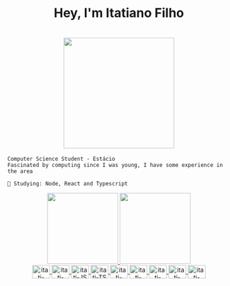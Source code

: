 <h1 align="center" > Hey, I'm Itatiano Filho<h1>
<h3 align="center"><img height="250" src="https://media.tenor.com/YUzRkMOL-3EAAAAC/programming-computer-frog.gif"/></h3>
  
```
Computer Science Student - Estácio
Fascinated by computing since I was young, I have some experience in the area

🔭 Studying: Node, React and Typescript
```
  
<div align="center">
  <a href="https://github.com/itatiN">
  <img height="160em" src="https://github-readme-stats.vercel.app/api?username=itatiN&theme=github_dark" />
  <img height="160em" src="https://github-readme-stats.vercel.app/api/top-langs/?username=itatiN&layout=compact&theme=github_dark&langs_count=6"/>
</div>

<div style="display: inline_block" align="center">
  <img align="center" alt="itati-react" height="30" width="40" src="https://cdn.jsdelivr.net/gh/devicons/devicon/icons/react/react-original.svg">
  <img align="center" alt="itati-SCSS" height="30" width="40" src="https://cdn.jsdelivr.net/gh/devicons/devicon/icons/sass/sass-original.svg">
  <img align="center" alt="itati-JS" height="30" width="40" src="https://cdn.jsdelivr.net/gh/devicons/devicon/icons/javascript/javascript-original.svg">
  <img align="center" alt="itati-TS" height="30" width="40" src="https://cdn.jsdelivr.net/gh/devicons/devicon/icons/typescript/typescript-original.svg">
  <img align="center" alt="itati-node" height="30" width="40" src="https://cdn.jsdelivr.net/gh/devicons/devicon/icons/nodejs/nodejs-original.svg">
  <img align="center" alt="itati-spring" height="30" width="40" src="https://cdn.jsdelivr.net/gh/devicons/devicon/icons/spring/spring-original.svg">
  <img align="center" alt="itati-java" height="30" width="40" src="https://cdn.jsdelivr.net/gh/devicons/devicon/icons/java/java-original.svg">
  <img align="center" alt="itati-python" height="30" width="40" src="https://cdn.jsdelivr.net/gh/devicons/devicon/icons/python/python-original.svg">   
  <img align="center" alt="itati-mysql" height="30" width="40" src="https://cdn.jsdelivr.net/gh/devicons/devicon/icons/mysql/mysql-original.svg">   
</div>

 
 

